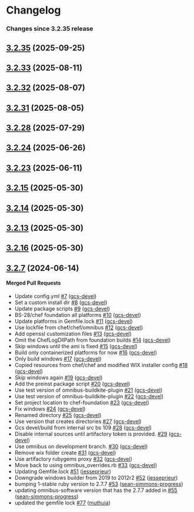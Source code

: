 # Changelog

<!-- latest_release -->
<!-- latest_release -->

<!-- release_rollup since=3.2.35 -->
### Changes since 3.2.35 release
<!-- release_rollup -->

<!-- latest_stable_release -->
## [3.2.35](https://github.com/chef/chef-foundation/tree/3.2.35) (2025-09-25)
<!-- latest_stable_release -->

## [3.2.33](https://github.com/chef/chef-foundation/tree/3.2.33) (2025-08-11)

## [3.2.32](https://github.com/chef/chef-foundation/tree/3.2.32) (2025-08-07)

## [3.2.31](https://github.com/chef/chef-foundation/tree/3.2.31) (2025-08-05)

## [3.2.28](https://github.com/chef/chef-foundation/tree/3.2.28) (2025-07-29)

## [3.2.24](https://github.com/chef/chef-foundation/tree/3.2.24) (2025-06-26)

## [3.2.23](https://github.com/chef/chef-foundation/tree/3.2.23) (2025-06-11)

## [3.2.15](https://github.com/chef/chef-foundation/tree/3.2.15) (2025-05-30)

## [3.2.14](https://github.com/chef/chef-foundation/tree/3.2.14) (2025-05-30)

## [3.2.13](https://github.com/chef/chef-foundation/tree/3.2.13) (2025-05-30)

## [3.2.16](https://github.com/chef/chef-foundation/tree/3.2.16) (2025-05-30)

## [3.2.7](https://github.com/chef/chef-foundation/tree/3.2.7) (2024-06-14)

#### Merged Pull Requests
- Update config.yml [#7](https://github.com/chef/chef-foundation/pull/7) ([gcs-devel](https://github.com/gcs-devel))
- Set a custom install dir [#8](https://github.com/chef/chef-foundation/pull/8) ([gcs-devel](https://github.com/gcs-devel))
- Update package scripts [#9](https://github.com/chef/chef-foundation/pull/9) ([gcs-devel](https://github.com/gcs-devel))
- BS-28/chef foundation all platforms [#10](https://github.com/chef/chef-foundation/pull/10) ([gcs-devel](https://github.com/gcs-devel))
- Update platforms in Gemfile.lock [#11](https://github.com/chef/chef-foundation/pull/11) ([gcs-devel](https://github.com/gcs-devel))
- Use lockfile from chef/chef/omnibus [#12](https://github.com/chef/chef-foundation/pull/12) ([gcs-devel](https://github.com/gcs-devel))
- Add openssl customization files [#13](https://github.com/chef/chef-foundation/pull/13) ([gcs-devel](https://github.com/gcs-devel))
- Omit the ChefLogDllPath from foundation builds [#14](https://github.com/chef/chef-foundation/pull/14) ([gcs-devel](https://github.com/gcs-devel))
- Skip windows until the ami is fixed [#15](https://github.com/chef/chef-foundation/pull/15) ([gcs-devel](https://github.com/gcs-devel))
- Build only containerized platforms for now [#16](https://github.com/chef/chef-foundation/pull/16) ([gcs-devel](https://github.com/gcs-devel))
- Only build windows [#17](https://github.com/chef/chef-foundation/pull/17) ([gcs-devel](https://github.com/gcs-devel))
- Copied resources from chef/chef and modified WIX installer config [#18](https://github.com/chef/chef-foundation/pull/18) ([gcs-devel](https://github.com/gcs-devel))
- Skip windows again [#19](https://github.com/chef/chef-foundation/pull/19) ([gcs-devel](https://github.com/gcs-devel))
- Add the preinst package script [#20](https://github.com/chef/chef-foundation/pull/20) ([gcs-devel](https://github.com/gcs-devel))
- Use test version of omnibus-buildkite-plugin [#21](https://github.com/chef/chef-foundation/pull/21) ([gcs-devel](https://github.com/gcs-devel))
- Use test version of omnibus-buildkite-plugin [#22](https://github.com/chef/chef-foundation/pull/22) ([gcs-devel](https://github.com/gcs-devel))
- Set project location to chef-foundation [#23](https://github.com/chef/chef-foundation/pull/23) ([gcs-devel](https://github.com/gcs-devel))
- Fix windows [#24](https://github.com/chef/chef-foundation/pull/24) ([gcs-devel](https://github.com/gcs-devel))
- Renamed directory [#25](https://github.com/chef/chef-foundation/pull/25) ([gcs-devel](https://github.com/gcs-devel))
- Use version that creates directories [#27](https://github.com/chef/chef-foundation/pull/27) ([gcs-devel](https://github.com/gcs-devel))
- Gcs devel/build from internal src bs 109 [#28](https://github.com/chef/chef-foundation/pull/28) ([gcs-devel](https://github.com/gcs-devel))
- Disable internal sources until artifactory token is provided. [#29](https://github.com/chef/chef-foundation/pull/29) ([gcs-devel](https://github.com/gcs-devel))
- Use omnibus on development branch. [#30](https://github.com/chef/chef-foundation/pull/30) ([gcs-devel](https://github.com/gcs-devel))
- Remove wix folder create [#31](https://github.com/chef/chef-foundation/pull/31) ([gcs-devel](https://github.com/gcs-devel))
- Use artifactory rubygems proxy [#32](https://github.com/chef/chef-foundation/pull/32) ([gcs-devel](https://github.com/gcs-devel))
- Move back to using omnibus_overrides.rb [#33](https://github.com/chef/chef-foundation/pull/33) ([gcs-devel](https://github.com/gcs-devel))
- Updating Gemfile.lock [#51](https://github.com/chef/chef-foundation/pull/51) ([jesseprieur](https://github.com/jesseprieur))
- Downgrade windows builder from 2019 to 2012r2 [#52](https://github.com/chef/chef-foundation/pull/52) ([jesseprieur](https://github.com/jesseprieur))
- bumping 1-stable ruby version to 2.7.7 [#53](https://github.com/chef/chef-foundation/pull/53) ([sean-simmons-progress](https://github.com/sean-simmons-progress))
- updating omnibus-software version that has the 2.7.7 added in [#55](https://github.com/chef/chef-foundation/pull/55) ([sean-simmons-progress](https://github.com/sean-simmons-progress))
- updated the gemfile lock [#77](https://github.com/chef/chef-foundation/pull/77) ([muthuja](https://github.com/muthuja))